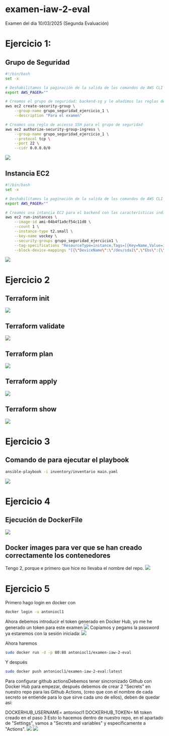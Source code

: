 # examen-iaw-2-eval
Examen del dia 10/03/2025 (Segunda Evaluación)

# Ejercicio 1:

## Grupo de Seguridad
```bash
#!/bin/bash 
set -x 

# Deshabilitamos la paginación de la salida de los comandos de AWS CLI para evitar problemas con la ejecución de scripts
export AWS_PAGER=""

# Creamos el grupo de seguridad: backend-sg y le añadimos las reglas de acceso
aws ec2 create-security-group \
    --group-name grupo_seguridad_ejercicio_1 \
    --description "Para el examen"

# Creamos una regla de accesso SSH para el grupo de seguridad
aws ec2 authorize-security-group-ingress \
    --group-name grupo_seguridad_ejercicio_1 \
    --protocol tcp \
    --port 22 \
    --cidr 0.0.0.0/0
```
![](capturas/ejercicio1/gruposeguridad.png)

## Instancia EC2
```bash
#!/bin/bash 
set -x

# Deshabilitamos la paginación de la salida de los comandos de AWS CLI para evitar problemas con la ejecución de scripts
export AWS_PAGER=""

# Creamos una intancia EC2 para el backend con las características indicadas
aws ec2 run-instances \
    --image-id ami-04b4f1a9cf54c11d0 \
    --count 1 \
    --instance-type t2.small \
    --key-name vockey \
    --security-groups grupo_seguridad_ejercicio1 \
    --tag-specifications "ResourceType=instance,Tags=[{Key=Name,Value=instancia_ejercicio_1}]" \
    --block-device-mappings "[{\"DeviceName\":\"/dev/sda1\",\"Ebs\":{\"VolumeSize\":20,\"DeleteOnTermination\":false}}]"
```
![](capturas/ejercicio1/instancialanzada.png)

# Ejercicio 2

## Terraform init
![](capturas/ejercicio2/terraforminit.png)

## Terraform validate
![](capturas/ejercicio2/terraformvalidate.png)

## Terraform plan
![](capturas/ejercicio2/terraformplan.png)

## Terraform apply
![](capturas/ejercicio2/terraformapply.png)

## Terraform show
![](capturas/ejercicio2/terraformshow.png)

# Ejercicio 3

## Comando de para ejecutar el playbook
```bash
ansible-playbook -i inventory/inventario main.yaml
```
![](capturas/ejercicio3/ejecucionansible.png)

# Ejercicio 4

## Ejecución de DockerFile
![](capturas/ejercicio4/dockerfile.png)

## Docker images para ver que se han creado correctamente los contenedores
Tengo 2, porque e primero que hice no llevaba el nombre del repo.
![](capturas/ejercicio4/dockerimages.png)

# Ejercicio 5
Primero hago login en docker con 
```bash
docker login -u antoniocl1
```
Ahora debemos introducir el token generado en Docker Hub, yo me he generado un token para este examen
![](capturas/ejercicio5/token.png)
Copiamos y pegams la password ya estaremos con la sesión iniciada:
![](capturas/ejercicio5/sesioniniciada.png)

Ahora haremos
```bash
sudo docker run -d -p 80:80 antoniocl1/examen-iaw-2-eval
```
Y después 
```bash
sudo docker push antoniocl1/examen-iaw-2-eval:latest
```

 Para configurar github actionsDebemos tener sincronizado Github con Docker Hub para empezar, después debemos de crear 2 "Secrets" en nuestro repo para las Github Actions, (creo que con el nombre de cada secreto se entiende para lo que sirve cada uno de ellos), deben de quedar así:

DOCKERHUB_USERNAME= antoniocl1
DOCKERHUB_TOKEN= Mi token creado en el paso 3 Esto lo hacemos dentro de nuestro repo, en el apartado de "Settings", vamos a "Secrets and variables" y específicamente a "Actions".
![](capturas/ejercicio5/secretousername.png)
![](capturas/ejercicio5/secretos.png)

